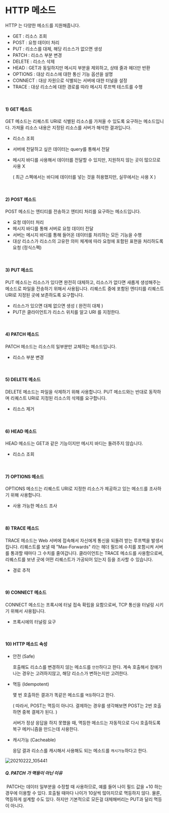 # HTTP 메소드

HTTP 는 다양한 메소드를 지원해줍니다.

- GET : 리소스 조회
- POST : 요청 데이터 처리
- PUT : 리소스를 대체, 해당 리소스가 없으면 생성
- PATCH : 리소스 부분 변경
- DELETE : 리소스 삭제
- HEAD : GET과 동일하지만 메시지 부분을 제외하고, 상태 줄과 헤더만 반환
- OPTIONS : 대상 리소스에 대한 통신 기능 옵션을 설명
- CONNECT : 대상 자원으로 식별되는 서버에 대한 터널을 설정
- TRACE : 대상 리소스에 대한 경로를 따라 메시지 루프백 테스트를 수행

<br>

#### 1) GET 메소드

GET 메소드는 리퀘스트 URI로 식별된 리소스를 가져올 수 있도록 요구하는 메소드입니다. 가져올 리소스 내용은 지정된 리소스를 서버가 해석한 결과입니다.

- 리소스 조회

- 서버에 전달하고 싶은 데이터는 query를 통해서 전달

- 메시지 바디를 사용해서 데이터를 전달할 수 있지만, 지원하지 않는 곳이 많으므로 사용 X

  ( 최근 스펙에서는 바디에 데이터를 넣는 것을 허용했지만, 실무에서는 사용 X )

<br>

#### 2) POST 메소드

POST 메소드는 엔티티를 전송하고 엔티티 처리를 요구하는 메소드입니다. 

- 요청 데이터 처리
- 메시지 바디를 통해 서버로 요청 데이터 전달
- 서버는 메시지 바디를 통해 들어온 데이터를 처리하는 모든 기능을 수행
- 대상 리소스가 리소스의 고유한 의미 체계에 따라 요청에 포함된 표현을 처리하도록 요청 (정식스펙) 

<br>

#### 3) PUT 메소드

PUT 메소드는 리소스가 있다면 완전히 대체하고, 리소스가 없다면 새롭게 생성해주는 메소드로 파일을 전송하기 위해서 사용됩니다. 리퀘스트 중에 포함된 엔티티를 리퀘스트 URI로 지정된 곳에 보존하도록 요구합니다.

- 리소스가 있으면 대체 없으면 생성 ( 완전히 대체 )
- PUT은 클라이언트가 리소스 위치를 알고 URI 를 지정한다.

<br>

#### 4) PATCH 메소드

PATCH 메소드는 리소스의 일부분만 교체하는 메소드입니다.

- 리소스 부분 변경

<br>

#### 5) DELETE 메소드

DELETE 메소드는 파일을 삭제하기 위해 사용합니다. PUT 메소드와는 반대로 동작하며 리퀘스트 URI로 지정된 리소스의 삭제를 요구합니다.

- 리소스 제거

<br>

#### 6) HEAD 메소드

HEAD 메소드는 GET과 같은 기능이지만 메시지 바디는 돌려주지 않습니다.

- 리소스 조회

<br>

#### 7) OPTIONS 메소드

OPTIONS 메소드는 리퀘스트 URI로 지정한 리소스가 제공하고 있는 메소드를 조사하기 위해 사용합니다.

- 사용 가능한 메소드 조사

<br>

#### 8) TRACE 메소드

TRACE 메소드는 Web 서버에 접속해서 자신에게 통신을 되돌려 받는 루프백을 발생시킵니다.  리퀘스트를 보낼 때 "Max-Forwards" 라는 헤더 필드에 수치를 포함시켜 서버를 통과할 때마다 그 수치를 줄여갑니다. 클라이언트는 TRACE 메소드를 사용함으로써, 리퀘스트를 보낸 곳에 어떤 리퀘스트가 가공되어 있는지 등을 조사할 수 있습니다.

- 경로 추적

<br>

#### 9) CONNECT 메소드

CONNECT 메소드는 프록시에 터널 접속 확립을 요함으로써, TCP 통신을 터널링 시키기 위해서 사용됩니다.

- 프록시에의 터널링 요구

<br>

#### 10) HTTP 메소드 속성

- 안전 (Safe)

  호출해도 리소스를 변경하지 않는 메소드를 `안전`하다고 한다. 계속 호출해서 장애가 나는 경우는 고려하지않고, 해당 리소스가 변하는지만 고려한다.

- 멱등 (Idempotent)

  몇 번 호출하든 결과가 똑같은 메소드를 `멱등`하다고 한다.

  ( 따라서, POST는 멱등이 아니다. 결제하는 경우를 생각해보면 POST는 2번 호출하면 중복 결제가 된다. )

  서버가 정상 응답을 하지 못했을 때, 멱등한 메소드는 자동적으로 다시 호출하도록 복구 메커니즘을 만드는데 사용한다. 

- 캐시가능 (Cacheable)

  응답 결과 리소스를 캐시해서 사용해도 되는 메소드를 `캐시가능`하다고 한다.

![20210222_105441](https://user-images.githubusercontent.com/59816811/108647602-6d580e00-74fc-11eb-9de9-08b6b2428d27.png)

##### Q. PATCH 가 멱등이 아닌 이유

​	PATCH는 데이터 일부분을 수정할 때 사용하므로, 예를 들어 나이 필드 값을 +10 하는 경우에 이용할 수 있다. 호출될 때마다 나이가 10살씩 많아지므로 멱등하지 않다. 물론, 멱등하게 설계할 수도 있다. 하지만 기본적으로 모든걸 대체해버리는 PUT과 달리 멱등이 아니다.